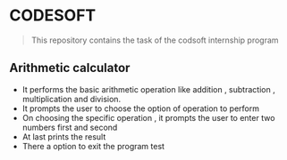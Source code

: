 # CODESOFT
> This repository contains the task of the codsoft internship program
## Arithmetic calculator 
  - It performs the basic arithmetic operation like addition , subtraction , multiplication and division.
  - It prompts the user to choose the option of operation to perform 
  - On choosing the specific operation , it prompts the user to enter two numbers first and second 
  - At last prints the result
  - There a option to exit the program    test
  

